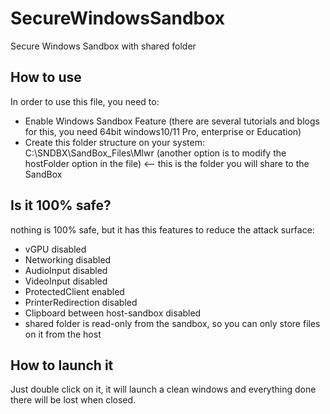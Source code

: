 # SecureWindowsSandbox
Secure Windows Sandbox with shared folder


## How to use
In order to use this file, you need to:
  - Enable Windows Sandbox Feature (there are several tutorials and blogs for this, you need 64bit windows10/11 Pro, enterprise or Education)
  - Create this folder structure on your system: C:\SNDBX\SandBox_Files\Mlwr (another option is to modify the hostFolder option in the file) <-- this is the folder you will share to the SandBox

## Is it 100% safe?
nothing is 100% safe, but it has this features to reduce the attack surface:
  - vGPU disabled
  - Networking disabled
  - AudioInput disabled
  - VideoInput disabled
  - ProtectedClient enabled
  - PrinterRedirection disabled
  - Clipboard between host-sandbox disabled
  - shared folder is read-only from the sandbox, so you can only store files on it from the host

## How to launch it
Just double click on it, it will launch a clean windows and everything done there will be lost when closed.
